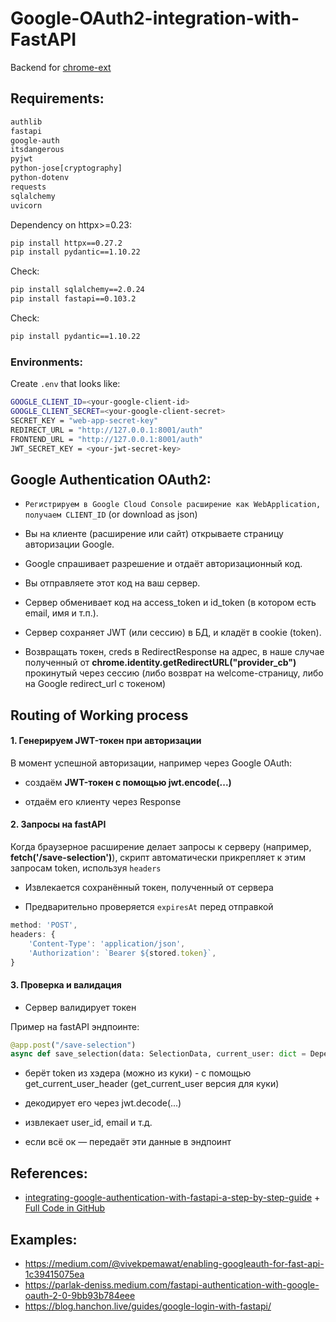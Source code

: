 # Google-OAuth2-integration-with-FastAPI

Backend for [chrome-ext](https://github.com/diixo/chrome-ext)


## Requirements:

```bash
authlib
fastapi
google-auth
itsdangerous
pyjwt
python-jose[cryptography]
python-dotenv
requests
sqlalchemy
uvicorn
```

Dependency on httpx>=0.23:
```bash
pip install httpx==0.27.2
pip install pydantic==1.10.22
```

Check:
```bash
pip install sqlalchemy==2.0.24
pip install fastapi==0.103.2
```

Check:
```bash
pip install pydantic==1.10.22
```


### Environments:

Create `.env` that looks like:
```bash
GOOGLE_CLIENT_ID=<your-google-client-id>
GOOGLE_CLIENT_SECRET=<your-google-client-secret>
SECRET_KEY = "web-app-secret-key"
REDIRECT_URL = "http://127.0.0.1:8001/auth"
FRONTEND_URL = "http://127.0.0.1:8001/auth"
JWT_SECRET_KEY = <your-jwt-secret-key>
```


## Google Authentication OAuth2:

* `Регистрируем в Google Cloud Console расширение как WebApplication, получаем CLIENT_ID` (or download as json)

* Вы на клиенте (расширение или сайт) открываете страницу авторизации Google.

* Google спрашивает разрешение и отдаёт авторизационный код.

* Вы отправляете этот код на ваш сервер.

* Сервер обменивает код на access_token и id_token (в котором есть email, имя и т.п.).

* Сервер сохраняет JWT (или сессию) в БД, и кладёт в cookie (token).

* Возвращать токен, creds в RedirectResponse на адрес, в наше случае полученный от **chrome.identity.getRedirectURL("provider_cb")** прокинутый через сессию (либо возврат на welcome-страницу, либо на Google redirect_url с токеном)


## Routing of Working process

#### 1. Генерируем JWT-токен при авторизации
В момент успешной авторизации, например через Google OAuth:

* создаём **JWT-токен с помощью jwt.encode(...)**

* отдаём его клиенту через Response


#### 2. Запросы на fastAPI
Когда браузерное расширение делает запросы к серверу (например, **fetch('/save-selection')**), скрипт автоматически прикрепляет к этим запросам token, используя `headers`

* Извлекается сохранённый токен, полученный от сервера

* Предварительно проверяется `expiresAt` перед отправкой
```javascript
method: 'POST',
headers: {
    'Content-Type': 'application/json',
    'Authorization': `Bearer ${stored.token}`,
}
```


#### 3. Проверка и валидация

* Сервер валидирует токен

Пример на fastAPI эндпоинте:
```python
@app.post("/save-selection")
async def save_selection(data: SelectionData, current_user: dict = Depends(get_current_user)):
```

* берёт token из хэдера (можно из куки) - с помощью get_current_user_header (get_current_user версия для куки)

* декодирует его через jwt.decode(...)

* извлекает user_id, email и т.д.

* если всё ок — передаёт эти данные в эндпоинт


## References:

* [integrating-google-authentication-with-fastapi-a-step-by-step-guide](https://blog.futuresmart.ai/integrating-google-authentication-with-fastapi-a-step-by-step-guide) + [Full Code in GitHub](https://github.com/PradipNichite/FutureSmart-AI-Blog/tree/main/Google%20OAuth%20Integration%20with%20FastAPI)


## Examples:

* https://medium.com/@vivekpemawat/enabling-googleauth-for-fast-api-1c39415075ea
* https://parlak-deniss.medium.com/fastapi-authentication-with-google-oauth-2-0-9bb93b784eee
* https://blog.hanchon.live/guides/google-login-with-fastapi/
